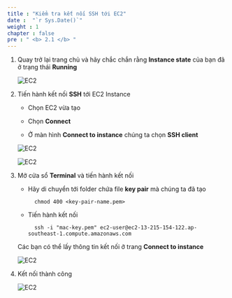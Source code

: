 ```yaml
---
title : "Kiểm tra kết nối SSH tới EC2"
date :  "`r Sys.Date()`" 
weight : 1
chapter : false
pre : " <b> 2.1 </b> "
---
```


1. Quay trở lại trang chủ và hãy chắc chắn rằng **Instance state**  của bạn đã ở trạng thái **Running**

    ![EC2](/images/4-EC2/9.png)

2. Tiến hành kết nối **SSH** tới EC2 Instance

    - Chọn EC2 vừa tạo

    - Chọn **Connect**

    - Ở màn hình **Connect to instance** chúng ta chọn **SSH client**

    ![EC2](/images/4-EC2/10.png)

    ![EC2](/images/4-EC2/11.png)

3. Mở cửa sổ **Terminal** và tiến hành kết nối

    - Hãy di chuyển tới folder chứa file **key pair** mà chúng ta đã tạo

            chmod 400 <key-pair-name.pem>

    - Tiến hành kết nối

            ssh -i "mac-key.pem" ec2-user@ec2-13-215-154-122.ap-southeast-1.compute.amazonaws.com

    Các bạn có thể lấy thông tin kết nối ở trang **Connect to instance** 

    ![EC2](/images/4-EC2/12.png)

4. Kết nối thành công

    ![EC2](/images/4-EC2/13.png)
